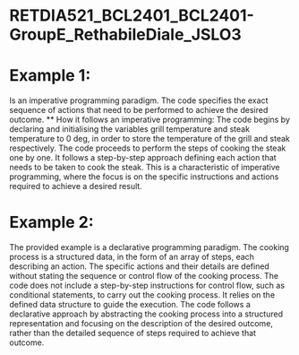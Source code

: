 # RETDIA521_BCL2401_BCL2401-GroupE_RethabileDiale_JSLO3

# Example 1:
Is an imperative programming paradigm.
The code specifies the exact sequence of actions that need to be performed to achieve the desired outcome.
** How it follows an imperative programming:
The code begins by declaring and initialising the variables grill temperature and steak temperature to 0 deg, in order to store the temperature of the grill and steak respectively.
The code proceeds to perform the steps of cooking the steak one by one. It follows a step-by-step approach defining each action that needs to be taken to cook the steak. This is a characteristic of imperative programming, where the focus is on the specific instructions and actions required to achieve a desired result.


# Example 2:
The provided example is a declarative programming paradigm.
The cooking process is a structured data, in the form of an array of steps, each describing an action.
The specific actions and their details are defined without stating the sequence or control flow of the cooking process. The code does not include a step-by-step instructions for control flow, such as conditional statements, to carry out the cooking process.
It relies on the defined data structure to guide the execution.
The code follows a declarative approach by abstracting the cooking process into a structured representation and focusing on the description of the desired outcome, rather than the detailed sequence of steps required to achieve that outcome.

